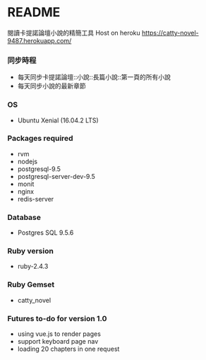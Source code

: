 # README
閱讀卡提諾論壇小說的精簡工具
Host on heroku https://catty-novel-9487.herokuapp.com/

### 同步時程
* 每天同步卡提諾論壇::小說::長篇小說::第一頁的所有小說
* 每天同步小說的最新章節

### OS
* Ubuntu Xenial (16.04.2 LTS)

### Packages required
* rvm
* nodejs
* postgresql-9.5
* postgresql-server-dev-9.5
* monit
* nginx
* redis-server

### Database
* Postgres SQL 9.5.6

### Ruby version
* ruby-2.4.3

### Ruby Gemset
* catty_novel

### Futures to-do for version 1.0
* using vue.js to render pages
* support keyboard page nav
* loading 20 chapters in one request